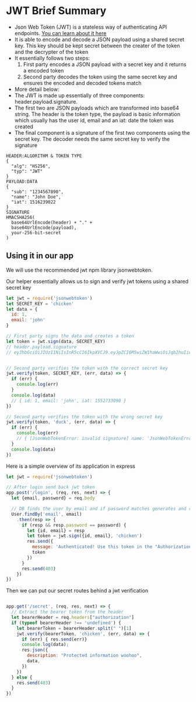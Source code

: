 # JWT Brief Summary
- Json Web Token (JWT) is a stateless way of authenticating API endpoints. [You can learn about it here](https://jwt.io/)
- It is able to encode and decode a JSON payload using a shared secret key. This key should be kept secret between the creater of the token and the decrypter of the token
- It essentially follows two steps:
  1. First party encodes a JSON payload with a secret key and it returns a encoded token
  2. Second party decodes the token using the same secret key and ensures the encoded and decoded tokens match
- More detail below:
- The JWT is made up essentially of three components: header.payload.signature. 
- The first two are JSON payloads which are transformed into base64 string. The header is the token type, the payload is basic information which usually has the user id, email and an iat: date the token was created
- The final component is a signature of the first two components using the secret key. The decoder needs the same secret key to verify the signature
```
HEADER:ALGORITHM & TOKEN TYPE
{
  "alg": "HS256",
  "typ": "JWT"
}
PAYLOAD:DATA
{
  "sub": "1234567890",
  "name": "John Doe",
  "iat": 1516239022
}
SIGNATURE
HMACSHA256(
  base64UrlEncode(header) + "." +
  base64UrlEncode(payload),  
  your-256-bit-secret
)
```

## Using it in our app
We will use the recommended jwt npm library jsonwebtoken.

Our helper essentially allows us to sign and verify jwt tokens using a shared secret key

```javascript
let jwt = require('jsonwebtoken')
let SECRET_KEY = 'chicken'
let data = {
  id: 1,
  email: 'john'
}

// First party signs the data and creates a token
let token = jwt.sign(data, SECRET_KEY) 
// header.payload.signature
// eyJhbGciOiJIUzI1NiIsInR5cCI6IkpXVCJ9.eyJpZCI6MSwiZW1haWwiOiJqb2huIiwiaWF0IjoxNTUyNzMzMDU3fQ.3FOQxJNV_nsK2Dwwhaf0EduSiQzMRz4KeGnJ4HJn-mA


// Second party verifies the token with the correct secret key
jwt.verify(token, SECRET_KEY, (err, data) => {
  if (err) {
    console.log(err)
  }
  console.log(data)
  // { id: 1, email: 'john', iat: 1552733090 }
})

// Second party verifies the token with the wrong secret key
jwt.verify(token, 'duck', (err, data) => {
  if (err) {
    console.log(err)
    // { [JsonWebTokenError: invalid signature] name: 'JsonWebTokenError', message: 'invalid signature' }
  }
  console.log(data)
})
```

Here is a simple overview of its application in express
```javascript
let jwt = require('jsonwebtoken')

// After login send back jwt token
app.post('/login', (req, res, next) => {
  let {email, password} = req.body

  // DB finds the user by email and if password matches generates and returns the token. Otherwise sends 403 forbidden
  User.findBy('email', email)
    .then(resp => {
      if (resp && resp.password == password) {
        let {id, email} = resp
        let token = jwt.sign({id, email}, 'chicken')
        res.send({
          message: 'Authenticated! Use this token in the "Authorization" header as Bearer token',
          token
        })
      }
      res.send(403)
    })  
})
```

Then we can put our secret routes behind a jwt verification
```javascript

app.get('/secret', (req, res, next) => {
  // Extract the bearer token from the header
  let bearerHeader = req.headers["authorization"]
  if (typeof bearerHeader !== 'undefined') {
    let bearerToken = bearerHeader.split(" ")[1]
    jwt.verify(bearerToken, 'chicken', (err, data) => {
      if (err) { res.send(err)}
      console.log(data);
      res.json({
        description: "Protected information woohoo",
        data,
      })
    })
  } else {
    res.send(403)
  }  
})


```